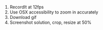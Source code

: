 1. RecordIt at 12fps
2. Use OSX accessibility to zoom in accurately
3. Download gif
4. Screenshot solution, crop, resize at 50%
